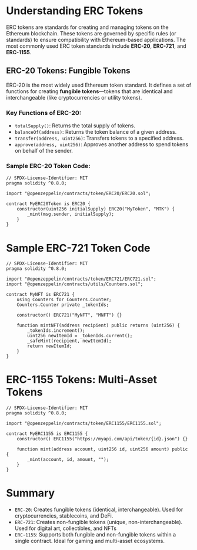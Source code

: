 # Understanding ERC Tokens

ERC tokens are standards for creating and managing tokens on the Ethereum blockchain. These tokens are governed by specific rules (or standards) to ensure compatibility with Ethereum-based applications. The most commonly used ERC token standards include **ERC-20**, **ERC-721**, and **ERC-1155**.

## ERC-20 Tokens: Fungible Tokens

ERC-20 is the most widely used Ethereum token standard. It defines a set of functions for creating **fungible tokens**—tokens that are identical and interchangeable (like cryptocurrencies or utility tokens).

### Key Functions of ERC-20:
- `totalSupply()`: Returns the total supply of tokens.
- `balanceOf(address)`: Returns the token balance of a given address.
- `transfer(address, uint256)`: Transfers tokens to a specified address.
- `approve(address, uint256)`: Approves another address to spend tokens on behalf of the sender.

### Sample ERC-20 Token Code:
```solidity
// SPDX-License-Identifier: MIT
pragma solidity ^0.8.0;

import "@openzeppelin/contracts/token/ERC20/ERC20.sol";

contract MyERC20Token is ERC20 {
    constructor(uint256 initialSupply) ERC20("MyToken", "MTK") {
        _mint(msg.sender, initialSupply);
    }
}
```
# Sample ERC-721 Token Code
```solidity
// SPDX-License-Identifier: MIT
pragma solidity ^0.8.0;

import "@openzeppelin/contracts/token/ERC721/ERC721.sol";
import "@openzeppelin/contracts/utils/Counters.sol";

contract MyNFT is ERC721 {
    using Counters for Counters.Counter;
    Counters.Counter private _tokenIds;

    constructor() ERC721("MyNFT", "MNFT") {}

    function mintNFT(address recipient) public returns (uint256) {
        _tokenIds.increment();
        uint256 newItemId = _tokenIds.current();
        _safeMint(recipient, newItemId);
        return newItemId;
    }
}
```
# ERC-1155 Tokens: Multi-Asset Tokens
```solidity
// SPDX-License-Identifier: MIT
pragma solidity ^0.8.0;

import "@openzeppelin/contracts/token/ERC1155/ERC1155.sol";

contract MyERC1155 is ERC1155 {
    constructor() ERC1155("https://myapi.com/api/token/{id}.json") {}

    function mint(address account, uint256 id, uint256 amount) public {
        _mint(account, id, amount, "");
    }
}
```
# Summary 
- `ERC-20`: Creates fungible tokens (identical, interchangeable). Used for cryptocurrencies, stablecoins, and DeFi.
- `ERC-721`: Creates non-fungible tokens (unique, non-interchangeable). Used for digital art, collectibles, and NFTs
- `ERC-1155`: Supports both fungible and non-fungible tokens within a single contract. Ideal for gaming and multi-asset ecosystems.
